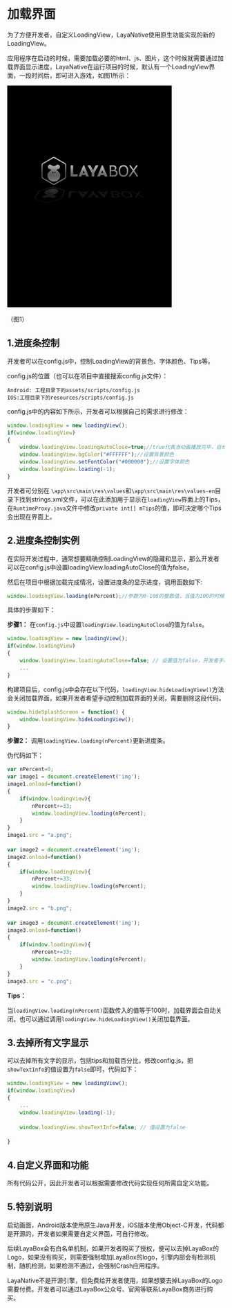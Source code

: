 # 加载界面
为了方便开发者，自定义LoadingView，LayaNative使用原生功能实现的新的LoadingView。

应用程序在启动的时候，需要加载必要的html、js、图片，这个时候就需要通过加载界面显示进度，LayaNative在运行项目的时候，默认有一个LoadingView界面，一段时间后，即可进入游戏，如图1所示：  

<img src="img/1.png" alt="1" style="zoom:50%;" />

（图1）

## 1.进度条控制

开发者可以在config.js中，控制LoadingView的背景色、字体颜色、Tips等。  

config.js的位置（也可以在项目中直接搜索config.js文件）：  
```
Android: 工程目录下的assets/scripts/config.js  
IOS:工程目录下的resources/scripts/config.js  
```

config.js中的内容如下所示，开发者可以根据自己的需求进行修改：

```javascript
window.loadingView = new loadingView();
if(window.loadingView)
{
    window.loadingView.loadingAutoClose=true;//true代表当动画播放完毕，自动进入游戏。false为开发者手动控制
    window.loadingView.bgColor("#FFFFFF");//设置背景颜色
    window.loadingView.setFontColor("#000000");//设置字体颜色
    window.loadingView.loading(-1);
}
```

开发者可分别在 `\app\src\main\res\values`和`\app\src\main\res\values-en`目录下找到strings.xml文件，可以在此添加用于显示在`loadingView`界面上的Tips，在`RuntimeProxy.java`文件中修改`private int[] mTips`的值，即可决定哪个Tips会出现在界面上。

## 2.进度条控制实例

在实际开发过程中，通常想要精确控制LoadingView的隐藏和显示，那么开发者可以在config.js中设置loadingView.loadingAutoClose的值为false，

然后在项目中根据加载完成情况，设置进度条的显示进度，调用函数如下:  

```javascript
window.loadingView.loading(nPercent);//参数为0-100的整数值，当值为100的时候LoadingView自动关闭
```

具体的步骤如下：

**步骤1：** 在`config.js`中设置`loadingView.loadingAutoClose`的值为`false`。

```javascript
window.loadingView = new loadingView();
if(window.loadingView)
{
    window.loadingView.loadingAutoClose=false; // 设置值为false，开发者手动控制加载界面的关闭
    ...
}

```

构建项目后，config.js中会存在以下代码，`loadingView.hideLoadingView()`方法会关闭加载界面，如果开发者希望手动控制加载界面的关闭，需要删除这段代码。

```typescript
window.hideSplashScreen = function() {
    window.loadingView.hideLoadingView();
}
```

**步骤2：** 调用`loadingView.loading(nPercent)`更新进度条。

伪代码如下：

```javascript
var nPercent=0;
var image1 = document.createElement('img');
image1.onload=function()
{
    if(window.loadingView){
        nPercent+=33;
        window.loadingView.loading(nPercent);
    }
}
image1.src = "a.png";

var image2 = document.createElement('img');
image2.onload=function()
{
    if(window.loadingView){
        nPercent+=33;
        window.loadingView.loading(nPercent);
    }
}
image2.src = "b.png";

var image3 = document.createElement('img');
image3.onload=function()
{
    if(window.loadingView){
        nPercent+=33;
        window.loadingView.loading(nPercent);
    }
}
image3.src = "c.png";
```

**Tips：**

当`loadingView.loading(nPercent)`函数传入的值等于100时，加载界面会自动关闭。也可以通过调用`loadingView.hideLoadingView()`关闭加载界面。

## 3.去掉所有文字显示

可以去掉所有文字的显示，包括tips和加载百分比，修改config.js，把`showTextInfo`的值设置为`false`即可，代码如下：

```javascript
window.loadingView = new loadingView();
if(window.loadingView)
{
    ...
    window.loadingView.loading(-1);

    window.loadingView.showTextInfo=false; // 值设置为false

}
```

## 4.自定义界面和功能
所有代码公开，因此开发者可以根据需要修改代码实现任何所需自定义功能。

## 5.特别说明
启动画面，Android版本使用原生Java开发，iOS版本使用Object-C开发，代码都是开源的，开发者如果需要自定义界面，可自行修改。

后续LayaBox会有白名单机制，如果开发者购买了授权，便可以去掉LayaBox的Logo，如果没有购买，则需要强制增加LayaBox的logo，引擎内部会有检测机制，随机检测，如果检测不通过，会强制Crash应用程序。

LayaNative不是开源引擎，但免费给开发者使用，如果想要去掉LayaBox的Logo需要付费。开发者可以通过LayaBox公众号、官网等联系LayaBox商务进行购买。